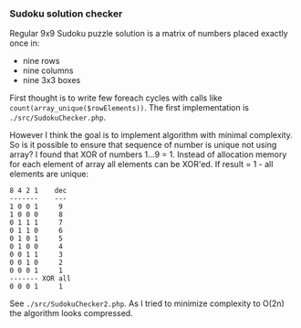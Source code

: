 ### Sudoku solution checker  
Regular 9x9 Sudoku puzzle solution is a matrix of numbers placed exactly once in: 
 * nine rows
 * nine columns
 * nine 3x3 boxes  

First thought is to write few foreach cycles with calls like `count(array_unique($rowElements))`.
The first implementation is `./src/SudokuChecker.php`.  

However I think the goal is to implement algorithm with minimal complexity. So is it possible to ensure that
sequence of number is unique not using array? I found that XOR of numbers 1...9 = 1. Instead of allocation memory 
for each element of array all elements can be XOR'ed. If result = 1 - all elements are unique:
```
8 4 2 1    dec
-------    ---
1 0 0 1     9
1 0 0 0     8
0 1 1 1     7
0 1 1 0     6
0 1 0 1     5
0 1 0 0     4
0 0 1 1     3
0 0 1 0     2
0 0 0 1     1
------- XOR all
0 0 0 1     1
```
See `./src/SudokuChecker2.php`. As I tried to minimize complexity to O(2n) the algorithm looks compressed.
